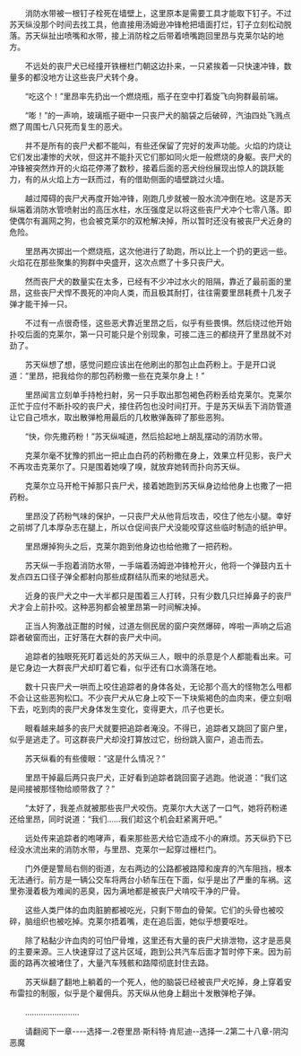 <div class="read-content j_readContent" id="">
                <p>　　消防水带被一根钉子栓死在墙壁上，这里原本是需要工具才能取下钉子。不过苏天纵没那个时间去找工具，他直接用汤姆逊冲锋枪把墙面打烂，钉子立刻松动脱落。苏天纵扯出喷嘴和水带，接上消防栓之后带着喷嘴跑回里昂与克莱尔站的地方。<p>　　不远处的丧尸犬已经撞开铁栅栏门朝这边扑来，一只紧挨着一只快速冲锋，数量多的都没地方让这些丧尸犬转个身。<p>　　“吃这个！”里昂率先扔出一个燃烧瓶，瓶子在空中打着旋飞向狗群最前端。<p>　　“嘭！”的一声响，玻璃瓶子砸中一只丧尸犬的脑袋之后破碎，汽油四处飞溅点燃了周围七八只死而复生的恶犬。<p>　　并不是所有的丧尸犬都不能叫，有些还保留了完好的发声功能。火焰的灼烧让它们发出凄惨的犬吠，但这并不能扑灭它们那如同火炬一般燃烧的身躯。丧尸犬的冲锋被突然炸开的火焰花停滞了数秒，接着后面的恶犬纷纷展现出惊人的跳跃能力，有的从火焰上方一跃而过，有的借助侧面的墙壁跳过火墙。<p>　　越过障碍的丧尸犬再度开始冲锋，刚跑几步就被一股水流冲倒在地。这是苏天纵端着消防水管喷射出的高压水柱，水压强度足以将这些丧尸犬冲个七零八落。即使偶尔有漏网之狗，也会被克莱尔的双枪解决掉，所以暂时还没有被丧尸犬近身的危险。<p>　　里昂再次掷出一个燃烧瓶，这次他进行了助跑，所以比上一个扔的更远一些。火焰花在那些聚集的狗群中央盛开，这次点燃了十多只丧尸犬。<p>　　然而丧尸犬的数量实在太多，已经有不少冲过水火的阻隔，靠近了最前面的里昂，这些丧尸犬悍不畏死的冲向人类，而且极其耐打，往往需要里昂耗费十几发子弹才能干掉一只。<p>　　不过有一点很奇怪，这些恶犬靠近里昂之后，似乎有些畏惧。然后绕过他开始扑咬后面的克莱尔，第一只可能只是个别现象，可接二连三的都绕开了里昂就不对劲了。<p>　　苏天纵想了想，感觉问题应该出在他刷出的那包止血药粉上。于是开口说道：“里昂，把我给你的那包药粉撒一些在克莱尔身上！”<p>　　里昂闻言立刻单手持枪扫射，另一只手取出那包褐色药粉丢给克莱尔。克莱尔正忙于应付不断扑咬的丧尸犬，接住药包也没时间打开。于是苏天纵丢下消防管道让它自己喷水，取出散弹枪用最后的几枚散弹轰碎了那些恶狗。<p>　　“快，你先撒药粉！”苏天纵喊道，然后拾起地上胡乱摆动的消防水带。<p>　　克莱尔毫不犹豫的抓出一把止血白药的药粉撒在身上，效果立杆见影，丧尸犬不再攻击克莱尔了。只是围着她嗅了嗅，就放弃她转而扑向苏天纵。<p>　　克莱尔立马开枪干掉那只丧尸犬，接着她跑到苏天纵身边给他身上也撒了一把药粉。<p>　　里昂没了药粉气味的保护，一只丧尸犬从他背后攻击，咬住了他左小腿。幸好之前绑了几本厚杂志在腿上，所以仓促间丧尸犬没能咬穿这些临时制造的纸护甲。<p>　　里昂爆掉狗头之后，克莱尔跑到他身边也给他撒了一把药粉。<p>　　苏天纵一手抱着消防水带，一手端着汤姆逊冲锋枪开火，他将一个弹鼓内五十发点四五口径子弹全都射向那些成群结队而来的地狱恶犬。<p>　　近身的丧尸犬之中一大半都只是围着三人打转，只有少数几只烂掉鼻子的丧尸犬才会上前扑咬。这种恶狗都会被里昂第一时间解决掉。<p>　　正当人狗激战正酣的时候，过道左侧民居的窗户突然爆碎，哗啦一声响之后追踪者破窗而出，正好落在大群的丧尸犬中间。<p>　　追踪者的独眼死死盯着远处的苏天纵三人，眼中的杀意是个人都能看出来。可是它身边一大群丧尸犬却盯着它看，似乎还有口水滴落在地。<p>　　数十只丧尸犬一哄而上咬住追踪者的身体各处，无论那个高大的怪物怎么甩都不会让这些恶狗松口。不少丧尸犬从它身上咬下一下块紫褐色的血肉来，便立刻咽下去，吃到肉的丧尸犬身体发生变化，变得更大，爪子也更长。<p>　　眼看越来越多的丧尸犬就要把追踪者淹没。不得已，追踪者又跳回了窗户里，似乎是逃走了。可这群丧尸犬却没打算放过它，纷纷跳入窗户，追击而去。<p>　　苏天纵看的有些傻眼：“这是什么情况？”<p>　　里昂干掉最后两只丧尸犬，正好看到追踪者跳回窗子逃跑。他说道：“我们这是间接被那怪物给顺带救了？”<p>　　“太好了，我差点就被那些丧尸犬咬伤。克莱尔大大送了一口气，她将药粉递还给里昂，同时说道：“我们……我们趁这个机会赶紧离开吧。”<p>　　远处传来追踪者的咆哮声，看来那些恶犬给它造成不小的麻烦。苏天纵扔下已经没水流出来的消防水带，与里昂、克莱尔一起穿过栅栏门。<p>　　门外便是警局右侧的街道，左右两边的公路都被路障和废弃的汽车阻挡，根本无法通行。前方是一辆公交车将两台小轿车压在下面，似乎是出了严重的车祸。这里弥漫着极为难闻的恶臭，因为满地都是被丧尸犬啃咬干净的尸骨。<p>　　这些人类尸体的血肉脏腑都被吃光，只剩下带血的骨架。它们的头骨也被咬碎，脑组织也被吃掉。克莱尔捂着嘴，走在追后面，她似乎想要呕吐。<p>　　除了粘黏少许血肉的可怕尸骨堆，这里还有大量的丧尸犬排泄物，这才是恶臭的主要来源。三人快速穿过了这片区域，跑到公共汽车后面才暂时停下来。因为前面的路再次被堵住了，大量汽车残骸和路障彻底封住去路。<p>　　苏天纵翻了翻地上躺着的一个死人，他的脑袋已经被丧尸犬吃掉，身上穿着安布雷拉的制服，似乎是个雇佣兵。苏天纵从他身上翻出十发散弹枪子弹。<p>　　……………………<p>　　请翻阅下一章----选择一.2卷里昂·斯科特·肯尼迪--选择一.2第二十八章-阴沟恶魔<p> 
            </div>